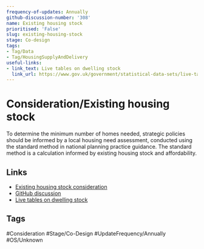 ```yaml
---
frequency-of-updates: Annually
github-discussion-number: '308'
name: Existing housing stock
prioritised: 'False'
slug: existing-housing-stock
stage: Co-design
tags:
- Tag/Data
- Tag/HousingSupplyAndDelivery
useful-links:
- link_text: Live tables on dwelling stock
  link_url: https://www.gov.uk/government/statistical-data-sets/live-tables-on-dwelling-stock-including-vacants
---
```


# Consideration/Existing housing stock

To determine the minimum number of homes needed, strategic policies should be informed by a local housing need assessment, conducted using the standard method in national planning practice guidance. The standard method is a calculation informed by existing housing stock and affordability.

## Links

* [Existing housing stock consideration](https://design.planning.data.gov.uk/planning-consideration/existing-housing-stock)
* [GitHub discussion](https://github.com/digital-land/data-standards-backlog/discussions/308)
* [Live tables on dwelling stock](https://www.gov.uk/government/statistical-data-sets/live-tables-on-dwelling-stock-including-vacants)

## Tags

#Consideration #Stage/Co-Design #UpdateFrequency/Annually #OS/Unknown
